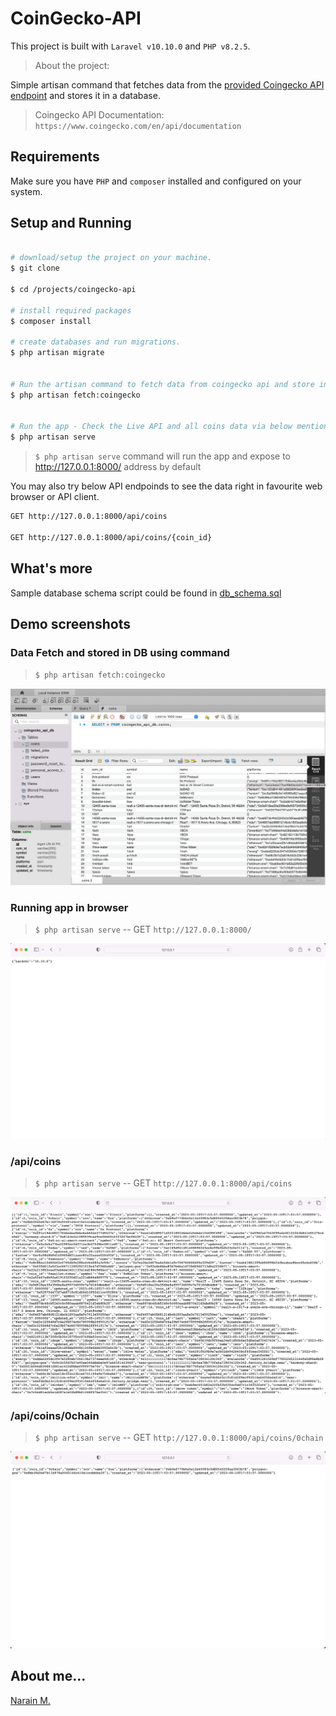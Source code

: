 # CoinGecko-API

This project is built with `Laravel v10.10.0` and `PHP v8.2.5`.

> About the project:

Simple artisan command that fetches data from the [provided Coingecko API endpoint](https://api.coingecko.com/api/v3/coins/list?include_platform=true) and stores it in a database.

> Coingecko API Documentation: `https://www.coingecko.com/en/api/documentation`

## Requirements

Make sure you have `PHP` and `composer` installed and configured on your system.

## Setup and Running

```bash

# download/setup the project on your machine.
$ git clone 

$ cd /projects/coingecko-api

# install required packages
$ composer install

# create databases and run migrations.
$ php artisan migrate


# Run the artisan command to fetch data from coingecko api and store into db.
$ php artisan fetch:coingecko


# Run the app - Check the Live API and all coins data via below mentioned API endpoints.
$ php artisan serve 

```

> `$ php artisan serve` command will run the app and expose to http://127.0.0.1:8000/ address by default

You may also try below API endpoinds to see the data right in favourite web browser or API client.

```bash
GET http://127.0.0.1:8000/api/coins

GET http://127.0.0.1:8000/api/coins/{coin_id}
```

## What's more

Sample database schema script could be found in [db_schema.sql](./db_schema.sql)


## Demo screenshots

### Data Fetch and stored in DB using command 

> `$ php artisan fetch:coingecko`

![img](./screenshots/mysql_db.png)

### Running app in browser

> `$ php artisan serve` -- GET `http://127.0.0.1:8000/`

![img](./screenshots/home.png)


### /api/coins

> `$ php artisan serve` -- GET `http://127.0.0.1:8000/api/coins`

![img](./screenshots/coins.png)

### /api/coins/0chain

> `$ php artisan serve` -- GET `http://127.0.0.1:8000/api/coins/0chain`

![img](./screenshots/coin_id_0_chain.png)


## About me...

[Narain M.](https://github.com/narainsagar)
